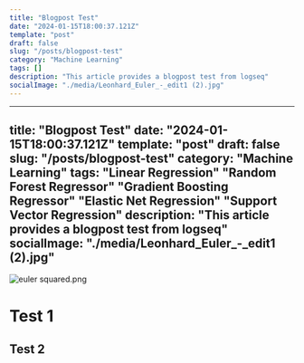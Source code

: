 ```yaml
---
title: "Blogpost Test"
date: "2024-01-15T18:00:37.121Z"
template: "post"
draft: false
slug: "/posts/blogpost-test"
category: "Machine Learning"
tags: []
description: "This article provides a blogpost test from logseq"
socialImage: "./media/Leonhard_Euler_-_edit1 (2).jpg"
---
```


---
  title: "Blogpost Test"
  date: "2024-01-15T18:00:37.121Z"
  template: "post"
  draft: false
  slug: "/posts/blogpost-test"
  category: "Machine Learning"
  tags:
"Linear Regression"
"Random Forest Regressor"
"Gradient Boosting Regressor"
"Elastic Net Regression"
"Support Vector Regression"
  description: "This article provides a blogpost test from logseq"
  socialImage: "./media/Leonhard_Euler_-_edit1 (2).jpg"
--
![euler squared.png](../assets/euler_squared_1706726272547_0.png)
# Test 1
## Test 2